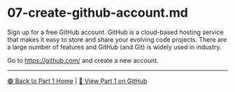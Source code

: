 # 07-create-github-account.md

Sign up for a free GitHub account. 
GitHub is a cloud-based hosting service that makes it easy to store and share your evolving code projects. 
There are a large number of features and GitHub (and Git) is widely used in industry.

Go to <https://github.com/> and create a new account.

---

[🟢 Back to Part 1 Home](https://denisecase.github.io/pro-analytics-01/01-machine-setup/MACHINE-SETUP.html) | [🔗 View Part 1 on GitHub](https://github.com/denisecase/pro-analytics-01/01-machine-setup/MACHINE-SETUP.md)
